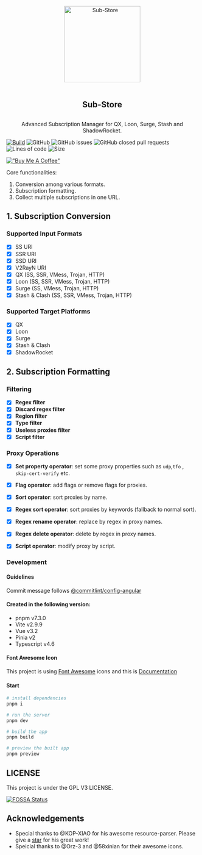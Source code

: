 <div align="center">
<br>
<img width="200" src="https://raw.githubusercontent.com/58xinian/icon/master/Sub-Store1.png" alt="Sub-Store">
<br>
<br>
<h2 align="center">Sub-Store<h2>
</div>

<p align="center" color="#6a737d">
Advanced Subscription Manager for QX, Loon, Surge, Stash and ShadowRocket.
</p>

[![Build](https://github.com/Peng-YM/Sub-Store/actions/workflows/main.yml/badge.svg)](https://github.com/Peng-YM/Sub-Store/actions/workflows/main.yml) ![GitHub](https://img.shields.io/github/license/Peng-YM/Sub-Store) ![GitHub issues](https://img.shields.io/github/issues/Peng-YM/Sub-Store) ![GitHub closed pull requests](https://img.shields.io/github/issues-pr-closed-raw/Peng-Ym/Sub-Store) ![Lines of code](https://img.shields.io/tokei/lines/github/Peng-YM/Sub-Store) ![Size](https://img.shields.io/github/languages/code-size/Peng-YM/Sub-Store)

[!["Buy Me A Coffee"](https://www.buymeacoffee.com/assets/img/custom_images/orange_img.png)](https://www.buymeacoffee.com/PengYM)

Core functionalities:

1. Conversion among various formats.
2. Subscription formatting.
3. Collect multiple subscriptions in one URL.

## 1. Subscription Conversion

### Supported Input Formats

- [x] SS URI
- [x] SSR URI
- [x] SSD URI
- [x] V2RayN URI
- [x] QX (SS, SSR, VMess, Trojan, HTTP)
- [x] Loon (SS, SSR, VMess, Trojan, HTTP)
- [x] Surge (SS, VMess, Trojan, HTTP)
- [x] Stash & Clash (SS, SSR, VMess, Trojan, HTTP)

### Supported Target Platforms

- [x] QX
- [x] Loon
- [x] Surge
- [x] Stash & Clash
- [x] ShadowRocket

## 2. Subscription Formatting

### Filtering

- [x] **Regex filter**
- [x] **Discard regex filter**
- [x] **Region filter**
- [x] **Type filter**
- [x] **Useless proxies filter**
- [x] **Script filter**

### Proxy Operations

- [x] **Set property operator**: set some proxy properties such as `udp`,`tfo`
  , `skip-cert-verify` etc.
- [x] **Flag operator**: add flags or remove flags for proxies.
- [x] **Sort operator**: sort proxies by name.
- [x] **Regex sort operator**: sort proxies by keywords (fallback to normal
  sort).
- [x] **Regex rename operator**: replace by regex in proxy names.
- [x] **Regex delete operator**: delete by regex in proxy names.
- [x] **Script operator**: modify proxy by script.


### Development

#### Guidelines

Commit message follows [@commitlint/config-angular](https://github.com/conventional-changelog/commitlint/tree/master/@commitlint/config-angular)

#### Created in the following version:
- pnpm v7.3.0
- Vite v2.9.9
- Vue v3.2
- Pinia v2
- Typescript v4.6

#### Font Awesome Icon 
This project is using [Font Awesome](https://fontawesome.com/icons/check?s=regular) icons and this is [Documentation](https://fontawesome.com/docs/web/style/size)

#### Start 
```bash
# install dependencies
pnpm i

# run the server
pnpm dev

# build the app
pnpm build

# preview the built app
pnpm preview
```

## LICENSE

This project is under the GPL V3 LICENSE.

[![FOSSA Status](https://app.fossa.com/api/projects/git%2Bgithub.com%2FPeng-YM%2FSub-Store.svg?type=large)](https://app.fossa.com/projects/git%2Bgithub.com%2FPeng-YM%2FSub-Store?ref=badge_large)

## Acknowledgements

- Special thanks to @KOP-XIAO for his awesome resource-parser. Please give
  a [star](https://github.com/KOP-XIAO/QuantumultX) for his great work!
- Speicial thanks to @Orz-3 and @58xinian for their awesome icons.
